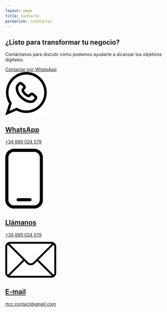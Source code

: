 ```yaml
---
layout: page
title: Contacto
permalink: /contacto/
---
```

<section class="hero-section">
    <div class="hero-container">
        <div class="hero-content home">
            <div class="home-hero-text-cta">
                <h1>¿Listo para transformar tu negocio?</h1>
                <p class="hero-description">Contáctanos para discutir cómo podemos ayudarte a alcanzar tus objetivos digitales.</p>
                <div class="hero-button-wrapper">
                    <a href="https://wa.me/34669024579?text=Hola%2C%20estoy%20interesado%20en%20vuestros%20servicios%20digitales" class="hero-button">Contactar por WhatsApp</a>
                </div>
            </div>
            <div class="hero-cards">
                <div class="hero-cards-wrapper">
                    <a class="hero-card-link" href="https://wa.me/34669024579?text=Hola%2C%20estoy%20interesado%20en%20vuestros%20servicios%20digitales">
                        <div class="hero-card">
                            <img class="hero-card-icon" src="/assets/icons/whatsapp.svg" alt="" />
                            <h2>WhatsApp</h2>
                            <p>+34 669 024 579</p>
                        </div>
                    </a>
					<a class="hero-card-link" href="tel:+34669024579"> 
						<div class="hero-card"> 
							<img class="hero-card-icon" src="/assets/icons/phone.svg" alt=""> 
							<h2>Llámanos</h2>
							<p>+34 669 024 579</p>
						</div> 
					</a>
                    <a class="hero-card-link" href="mailto:rtcc.contact@gmail.com">
                        <div class="hero-card">
                            <img class="hero-card-icon" src="/assets/icons/email.svg" alt="" />
                            <h2>E-mail</h2>
                            <p>rtcc.contact@gmail.com</p>
                        </div>
                    </a>
                </div>
            </div>
        </div>
    </div>
</section>
